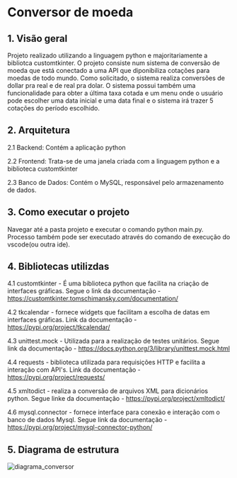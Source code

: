 # Conversor de moeda

## 1. Visão geral
Projeto realizado utilizando a linguagem python e majoritariamente a bibliotca customtkinter. O projeto consiste num sistema de conversão de moeda que está conectado a uma API que diponibiliza cotações para moedas de todo mundo. Como solicitado, o sistema realiza conversões de dollar pra real e de real pra dolar. O sistema possui também uma funcionalidade para obter a última taxa cotada e um menu onde o usuário pode escolher uma data inicial e uma data final e o sistema irá trazer 5 cotações do período escolhido.

## 2. Arquitetura
2.1 Backend: Contém a aplicação python

2.2 Frontend: Trata-se de uma janela criada com a linguagem python e a biblioteca customtkinter

2.3 Banco de Dados: Contém o MySQL, responsável pelo armazenamento de dados.

## 3. Como executar o projeto

Navegar até a pasta projeto e executar o comando python main.py. Processo também pode ser executado através do comando de execução do vscode(ou outra ide).

## 4. Bibliotecas utilizdas

4.1 customtkinter - É uma biblioteca python que facilita na criação de interfaces gráficas. Segue o link da documentação - https://customtkinter.tomschimansky.com/documentation/

4.2 tkcalendar - fornece widgets que facilitam a escolha de datas em interfaces gráficas. Link da documentação - https://pypi.org/project/tkcalendar/

4.3 unittest.mock - Utilizada para a realização de testes unitários. Segue link da documentação - https://docs.python.org/3/library/unittest.mock.html

4.4 requests - biblioteca utilizada para requisições HTTP e facilita a interação com API's. Link da documentação - https://pypi.org/project/requests/

4.5 xmltodict  - realiza a conversão de arquivos XML para dicionários python. Segue linke da documentação - https://pypi.org/project/xmltodict/

4.6 mysql.connector - fornece interface para conexão e interação com o banco de dados Mysql. Segue link da documentação - https://pypi.org/project/mysql-connector-python/

## 5. Diagrama de estrutura

![diagrama_conversor](https://github.com/user-attachments/assets/6005f7f7-b1a7-47a6-933e-4ee1700060b2)




